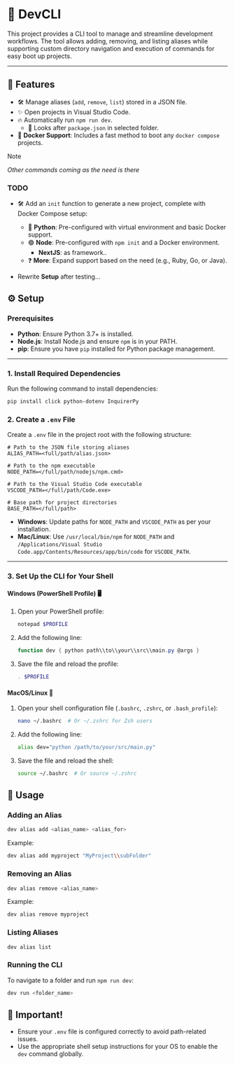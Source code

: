# 🚀 DevCLI  

This project provides a CLI tool to manage and streamline development workflows. The tool allows adding, removing, and listing aliases while supporting custom directory navigation and execution of commands for easy boot up projects.

---

## 🌟 Features
- 🛠️ Manage aliases (`add`, `remove`, `list`) stored in a JSON file.
- ✨ Open projects in Visual Studio Code.
- 🔥 Automatically run `npm run dev`.
    - 📂 Looks after `package.json` in selected folder.
- 🐳 **Docker Support**: Includes a fast method to boot any `docker compose` projects.


> [!NOTE]
> _Other commands coming as the need is there_ 

### TODO
- 🛠️ Add an `init` function to generate a new project, complete with Docker Compose setup:
    - 🐍 **Python**: Pre-configured with virtual environment and basic Docker support.
    - 🟢 **Node**: Pre-configured with `npm init` and a Docker environment.
        - **NextJS**: as framework..
    - ❓ **More**: Expand support based on the need (e.g., Ruby, Go, or Java).


- Rewrite **Setup** after testing...


## ⚙️ Setup

### Prerequisites
- **Python**: Ensure Python 3.7+ is installed.
- **Node.js**: Install Node.js and ensure `npm` is in your PATH.
- **pip**: Ensure you have `pip` installed for Python package management.

---

### 1. Install Required Dependencies
Run the following command to install dependencies:

```bash
pip install click python-dotenv InquirerPy
```


### 2. Create a `.env` File
Create a `.env` file in the project root with the following structure:

```env
# Path to the JSON file storing aliases
ALIAS_PATH=<full/path/alias.json>

# Path to the npm executable
NODE_PATH=</full/path/nodejs/npm.cmd>

# Path to the Visual Studio Code executable
VSCODE_PATH=</full/path/Code.exe>

# Base path for project directories
BASE_PATH=</full/path>
```

- **Windows**: Update paths for `NODE_PATH` and `VSCODE_PATH` as per your installation.
- **Mac/Linux**: Use `/usr/local/bin/npm` for `NODE_PATH` and `/Applications/Visual Studio Code.app/Contents/Resources/app/bin/code` for `VSCODE_PATH`.

---

### 3. Set Up the CLI for Your Shell

#### **Windows (PowerShell Profile)** 🖥️
1. Open your PowerShell profile:
   ```powershell
   notepad $PROFILE
   ```
2. Add the following line:
   ```powershell
   function dev { python path\\to\\your\\src\\main.py @args }
   ```
3. Save the file and reload the profile:
   ```powershell
   . $PROFILE
   ```

#### **MacOS/Linux** 🐧
1. Open your shell configuration file (`.bashrc`, `.zshrc`, or `.bash_profile`):
   ```bash
   nano ~/.bashrc  # Or ~/.zshrc for Zsh users
   ```
2. Add the following line:
   ```bash
   alias dev="python /path/to/your/src/main.py"
   ```
3. Save the file and reload the shell:
   ```bash
   source ~/.bashrc  # Or source ~/.zshrc
   ```



## 📜 Usage

### Adding an Alias
```bash
dev alias add <alias_name> <alias_for>
```
Example:
```bash
dev alias add myproject "MyProject\\subFolder"
```

### Removing an Alias
```bash
dev alias remove <alias_name>
```
Example:
```bash
dev alias remove myproject
```

### Listing Aliases
```bash
dev alias list
```

### Running the CLI
To navigate to a folder and run `npm run dev`:
```bash
dev run <folder_name>
```



## 📝 Important!
- Ensure your `.env` file is configured correctly to avoid path-related issues.
- Use the appropriate shell setup instructions for your OS to enable the `dev` command globally.
